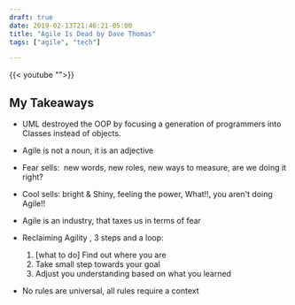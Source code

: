 ```yaml
--- 
draft: true
date: 2019-02-13T21:46:21-05:00
title: "Agile Is Dead by Dave Thomas"
tags: ["agile", "tech"]

---
```


{{< youtube "">}}

## My Takeaways

- UML destroyed the OOP by  focusing a generation of programmers into Classes instead of objects.
- Agile is not a noun, it is an adjective
- Fear sells:  new words, new roles, new ways to measure, are we doing it right?
- Cool sells: bright & Shiny, feeling the power, What!!, you aren't doing Agile!!
- Agile is an industry, that taxes us in terms of fear
- Reclaiming Agility , 3 steps and a loop:

  1. [what to do] Find out where you are
  2. Take small step towards your goal
  3. Adjust you understanding based on what you learned

- No rules are universal, all rules require a context

